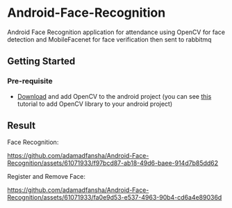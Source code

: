 # Android-Face-Recognition
Android Face Recognition application for attendance using OpenCV for face detection and MobileFacenet for face verification then sent to rabbitmq

## Getting Started
### Pre-requisite
* [Download](https://sourceforge.net/projects/opencvlibrary/files/opencv-android/3.4.3/opencv-3.4.3-android-sdk.zip/download) and add OpenCV to the android project 
(you can see [this](https://medium.com/@sukritipaul005/a-beginners-guide-to-installing-opencv-android-in-android-studio-ea46a7b4f2d3) tutorial to add OpenCV library to your android project)

## Result
Face Recognition:


https://github.com/adamadfansha/Android-Face-Recognition/assets/61071933/f97bcd87-ab18-49d6-baee-914d7b85dd62


Register and Remove Face:


https://github.com/adamadfansha/Android-Face-Recognition/assets/61071933/fa0e9d53-e537-4963-90b4-cd6a4e89036d



